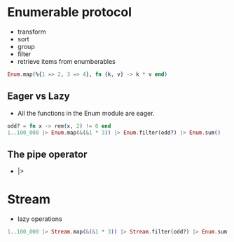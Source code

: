 ﻿# Enumerable protocol 
- transform
- sort
- group
- filter
- retrieve items from enumberables

```elixir
Enum.map(%{1 => 2, 3 => 4}, fn {k, v} -> k * v end)
```

## Eager vs Lazy
- All the functions in the Enum module are eager.

```elixir
odd? = fn x -> rem(x, 2) != 0 end
1..100_000 |> Enum.map(&(&1 * 3)) |> Enum.filter(odd?) |> Enum.sum()
```

## The pipe operator
- |>

# Stream
- lazy operations

```elixir
1..100_000 |> Stream.map(&(&1 * 3)) |> Stream.filter(odd?) |> Enum.sum()
```
